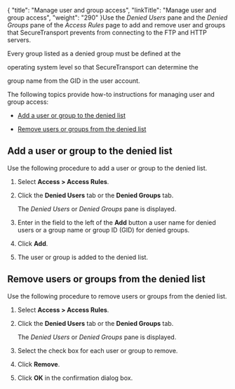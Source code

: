 {
    "title": "Manage user and group access",
    "linkTitle": "Manage user and group access",
    "weight": "290"
}Use the *Denied Users* pane and the *Denied Groups* pane of the *Access Rules* page to add and remove user and groups that SecureTransport prevents from connecting to the FTP and HTTP servers.

Every group listed as a denied group must be defined at the
operating system level so that SecureTransport can determine the
group name from the GID in the user account.

The following topics provide how-to instructions for managing user and group access:

-   [Add a user or group to the denied list](#add)
-   [Remove users or groups from the denied list](#remove)

## <span id="Add"></span>Add a user or group to the denied list

Use the following procedure to add a user or group to the denied list.

1.  Select **Access > Access Rules**.
2.  Click the **Denied Users** tab or the **Denied Groups** tab.  
    The *Denied Users* or *Denied Groups* pane is displayed.
3.  Enter in the field to the left of the **Add** button a user name for denied users or a group name or group ID (GID) for denied groups.
4.  Click **Add**.
5.  The user or group is added to the denied list.

## <span id="Remove"></span>Remove users or groups from the denied list

Use the following procedure to remove users or groups from the denied list.

1.  Select **Access > Access Rules**.
2.  Click the **Denied Users** tab or the **Denied Groups** tab.  
    The *Denied Users* or *Denied Groups* pane is displayed.
3.  Select the check box for each user or group to remove.
4.  Click **Remove**.
5.  Click **OK** in the confirmation dialog box.
